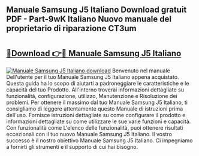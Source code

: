 ## Manuale Samsung J5 Italiano Download gratuit PDF - Part-9wK Italiano Nuovo manuale del proprietario di riparazione CT3um

# <h2><a href="http://dfcb1e.blite.top/?on=Manuale+Samsung+J5+Italiano">🔗Download 👉🔴 Manuale Samsung J5 Italiano</a></h2>

[![Manuale Samsung J5 Italiano download](https://i.imgur.com/lujVjoI.png)](http://dfcb1e.blite.top/?on=Manuale+Samsung+J5+Italiano)
Benvenuto nel manuale Dell'utente per il tuo Manuale Samsung J5 Italiano appena acquistato. Questa guida ha lo scopo di aiutarti a padroneggiare le caratteristiche e le capacità del tuo Prodotto. All'interno troverai informazioni dettagliate su funzionalità, configurazione, utilizzo, Manutenzione e Risoluzione dei problemi. Per ottenere il massimo dal tuo Manuale Samsung J5 Italiano, ti consigliamo di leggere attentamente questo Manuale di istruzioni prima dell'uso. Fornisce istruzioni dettagliate su come configurare il prodotto e informazioni dettagliate su come utilizzare le sue varie funzioni e capacità. Con funzionalità come L'elenco delle funzionalità, puoi ottenere risultati eccezionali con il tuo nuovo Manuale Samsung J5 Italiano. Il vostro successo è il nostro obiettivo Manuale Samsung J5 Italiano. Ci impegniamo a fornirti gli strumenti e il supporto di cui hai bisogno.
